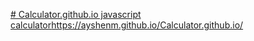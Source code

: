 [# Calculator.github.io
javascript calculator](https://ayshenm.github.io/Calculator.github.io/
)https://ayshenm.github.io/Calculator.github.io/

